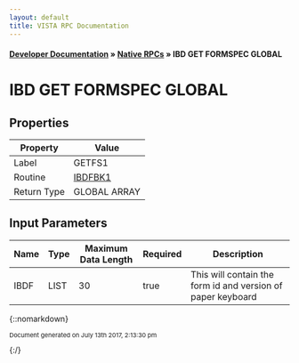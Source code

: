 ```yaml
---
layout: default
title: VISTA RPC Documentation
---
```


#### [Developer Documentation](../index) &#187; [Native RPCs](TableOfContents) &#187; IBD GET FORMSPEC GLOBAL<br/>
# IBD GET FORMSPEC GLOBAL



## Properties

Property | Value
--- | ---
Label | GETFS1
Routine | [IBDFBK1](http://code.osehra.org/dox/Routine_IBDFBK1_source.html)
Return Type | GLOBAL ARRAY


## Input Parameters

Name | Type | Maximum Data Length | Required | Description
--- | --- | --- | --- | ---
IBDF | LIST | 30 | true | This will contain the form id and version of paper keyboard



{::nomarkdown} <br/><p style="font-size: 11px">Document generated on July 13th 2017, 2:13:30 pm</p>{:/}